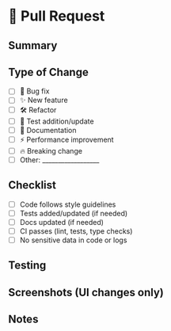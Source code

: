 # 🚀 Pull Request

## Summary
<!-- Concisely describe what this PR does and why. -->

## Type of Change
- [ ] 🐛 Bug fix
- [ ] ✨ New feature
- [ ] 🛠 Refactor
- [ ] 🧪 Test addition/update
- [ ] 📝 Documentation
- [ ] ⚡️ Performance improvement
- [ ] 🔥 Breaking change
- [ ] Other: __________________

## Checklist
- [ ] Code follows style guidelines
- [ ] Tests added/updated (if needed)
- [ ] Docs updated (if needed)
- [ ] CI passes (lint, tests, type checks)
- [ ] No sensitive data in code or logs

## Testing
<!-- How was this tested? (unit, integration, manual, CI, etc.) -->

## Screenshots (UI changes only)
<!-- Drag & drop or paste images here -->

## Notes
<!-- Any additional context, links, or info -->
